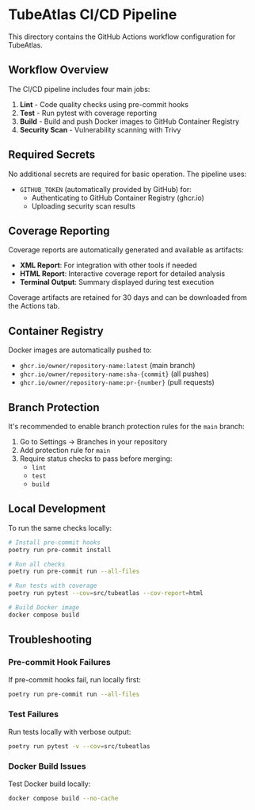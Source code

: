 # TubeAtlas CI/CD Pipeline

This directory contains the GitHub Actions workflow configuration for TubeAtlas.

## Workflow Overview

The CI/CD pipeline includes four main jobs:

1. **Lint** - Code quality checks using pre-commit hooks
2. **Test** - Run pytest with coverage reporting
3. **Build** - Build and push Docker images to GitHub Container Registry
4. **Security Scan** - Vulnerability scanning with Trivy

## Required Secrets

No additional secrets are required for basic operation. The pipeline uses:

- `GITHUB_TOKEN` (automatically provided by GitHub) for:
  - Authenticating to GitHub Container Registry (ghcr.io)
  - Uploading security scan results

## Coverage Reporting

Coverage reports are automatically generated and available as artifacts:

- **XML Report**: For integration with other tools if needed
- **HTML Report**: Interactive coverage report for detailed analysis
- **Terminal Output**: Summary displayed during test execution

Coverage artifacts are retained for 30 days and can be downloaded from the Actions tab.

## Container Registry

Docker images are automatically pushed to:
- `ghcr.io/owner/repository-name:latest` (main branch)
- `ghcr.io/owner/repository-name:sha-{commit}` (all pushes)
- `ghcr.io/owner/repository-name:pr-{number}` (pull requests)

## Branch Protection

It's recommended to enable branch protection rules for the `main` branch:

1. Go to Settings → Branches in your repository
2. Add protection rule for `main`
3. Require status checks to pass before merging:
   - `lint`
   - `test`
   - `build`

## Local Development

To run the same checks locally:

```bash
# Install pre-commit hooks
poetry run pre-commit install

# Run all checks
poetry run pre-commit run --all-files

# Run tests with coverage
poetry run pytest --cov=src/tubeatlas --cov-report=html

# Build Docker image
docker compose build
```

## Troubleshooting

### Pre-commit Hook Failures

If pre-commit hooks fail, run locally first:
```bash
poetry run pre-commit run --all-files
```

### Test Failures

Run tests locally with verbose output:
```bash
poetry run pytest -v --cov=src/tubeatlas
```

### Docker Build Issues

Test Docker build locally:
```bash
docker compose build --no-cache
```
